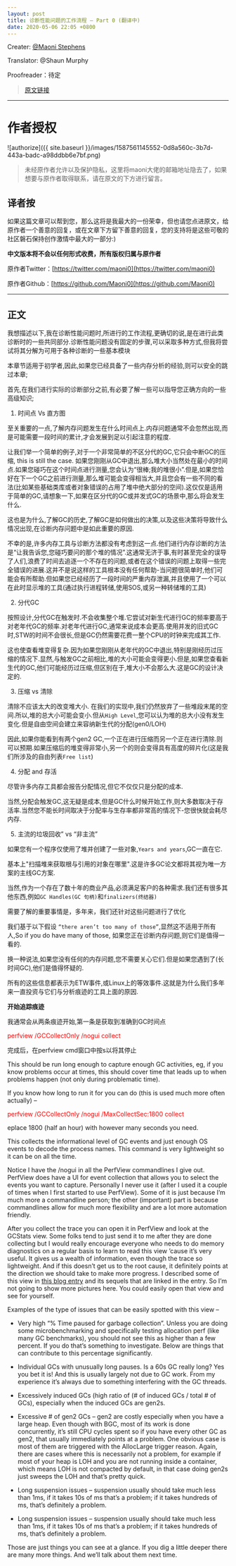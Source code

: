 ```yaml
---
layout: post
title: 诊断性能问题的工作流程 – Part 0 (翻译中)
date: 2020-05-06 22:05 +0800
---
```


Creater:        [@Maoni Stephens](https://twitter.com/maoni0)

Translator:     @Shaun Murphy

Proofreader：待定

> [原文链接](https://devblogs.microsoft.com/dotnet/work-flow-of-diagnosing-memory-performance-issues-part-0)

---
# 作者授权

![authorize]({{ site.baseurl }}/images/1587561145552-0d8a560c-3b7d-443a-badc-a98ddbb6e7bf.png)

> 未经原作者允许以及保护隐私，这里将maoni大佬的邮箱地址隐去了，如果想要与原作者取得联系，请在原文的下方进行留言。

## 译者按

如果这篇文章可以帮到您，那么这将是我最大的一份荣幸，但也请您点进原文，给原作者一个善意的回复，或在文章下方留下善意的回复，您的支持将是这些可敬的社区磐石保持创作激情中最大的一部分:)

<b>中文版本将不会以任何形式收费，所有版权归属与原作者</b>

原作者Twitter：[https://twitter.com/maoni0](https://twitter.com/maoni0)

原作者Github：[https://github.com/Maoni0](https://github.com/Maoni0)

---
## 正文

我想描述以下,我在诊断性能问题时,所进行的工作流程,更确切的说,是在进行此类诊断时的一些共同部分.诊断性能问题没有固定的步骤,可以采取多种方式,但我将尝试将其分解为可用于各种诊断的一些基本模块

本章节适用于初学者,因此,如果您已经具备了一些内存分析的经验,则可以安全的跳过本章;

首先,在我们进行实际的诊断部分之前,有必要了解一些可以指导您正确方向的一些高级知识;

1) 时间点 Vs 直方图

至关重要的一点,了解内存问题发生在什么时间点上.内存问题通常不会忽然出现,而是可能需要一段时间的累计,才会发展到足以引起注意的程度.

让我们举一个简单的例子,对于一个非常简单的不区分代的GC,它只会中断GC的压缩, this is still the case. 如果您刚刚从GC中退出,那么堆大小当然处在最小的时间点.如果您碰巧在这个时间点进行测量,您会认为“很棒;我的堆很小”.但是,如果您恰好在下一个GC之前进行测量,那么堆可能会变得相当大,并且您会有一些不同的看法(比如某些基础类库或者对象错误的占用了堆中绝大部分的空间).这仅仅是适用于简单的GC,请想象一下,如果在区分代的GC或并发式GC的场景中,那么将会发生什么.

这也是为什么,了解GC的历史,了解GC是如何做出的决策,以及这些决策将导致什么情况出现,在诊断内存问题中是如此重要的原因.

不幸的是,许多内存工具与诊断方法都没有考虑到这一点.他们进行内存诊断的方法是“让我告诉您,您碰巧要问的那个堆的情况”.这通常无济于事,有时甚至完全的误导了人们,浪费了时间去追逐一个不存在的问题,或者在这个错误的问题上取得一些完全错误的进展.这并不是说这样的工具根本没有任何帮助-当问题很简单时,他们可能会有所帮助.但如果您已经经历了一段时间的严重内存泄漏,并且使用了一个可以在此时显示堆的工具(通过执行进程转储,使用SOS,或另一种转储堆的工具)

2) 分代GC

按照设计,分代GC在触发时.不会收集整个堆.它尝试对新生代进行GC的频率要高于对老年代GC的频率.对老年代进行GC,通常来说成本会更高.使用并发的旧式GC时,STW的时间不会很长,但是GC仍然需要花费一整个CPU的时钟来完成其工作.

<!-- `todo` 这段翻译的并不好,考虑一下重构.感觉作者想表达的应该是,对老年代与新生代GC的差别

This also makes looking at the heap much more complicated because if you are fresh out of an old gen GC, especially a compacting one, you obviously have a potentially way smaller heap size than if you were right before that GC is triggered; but if you look at young gen GCs, they could be compacting but the difference is heap size isn’t as much and that’s by design. -->

这也使查看堆变得复杂.因为如果您刚刚从老年代的GC中退出,特别是刚经历过压缩的情况下.显然,与触发GC之前相比,堆的大小可能会变得更小.但是,如果您查看新生代的GC,他们可能经历过压缩,但区别在于,堆大小不会那么大.这是GC的设计决定的.


3) 压缩 vs 清除

清除不应该太大的改变堆大小. 在我们的实现中,我们仍然放弃了一些堆段末尾的空间.所以,堆的总大小可能会变小.但从`High Level`,您可以认为堆的总大小没有发生变化.但是自由空间会建立来容纳新生代的分配(gen0/LOH)

<!-- So if you see 2 gen2 GCs, one is compacting and the other is sweeping, it’s expected if the compacting one comes out with a much smaller heap size and the other one with high fragmentation (by design as that’s the free list we built up). -->

因此,如果你能看到有两个gen2 GC,一个正在进行压缩而另一个正在进行清除.则可以预期.如果压缩后的堆变得非常小,另一个的则会变得具有高度的碎片化(这是我们所涉及的自由列表`Free list`)

4) 分配 and 存活

尽管许多内存工具都会报告分配情况,但它不仅仅只是分配的成本.

当然,分配会触发GC,这无疑是成本,但是GC什么时候开始工作,则大多数取决于存活率.当然您不能长时间取决于分配率与生存率都非常高的情况下-您很快就会耗尽内存.

5) 主流的垃圾回收” vs “非主流”

如果您有一个程序仅使用了堆并创建了一些对象,`Years and years`,GC一直在它.

基本上"扫描堆来获取根与引用的对象在哪里".这是许多GC论文都将其视为唯一方案的主线GC方案.

当然,作为一个存在了数十年的商业产品,必须满足客户的各种需求.我们还有很多其他东西,例如`GC Handles(GC 句柄)`和`finalizers(终结器)`

需要了解的重要事情是，多年来，我们还针对这些问题进行了优化

我们基于以下假设 `“there aren’t too many of those”`,显然这不适用于所有人,So if you do have many of those, 如果您正在诊断内存问题,则它们是值得一看的.

换一种说法,如果您没有任何的内存问题,您不需要关心它们.但是如果您遇到了(长时间GC),他们是值得怀疑的.

所有的这些信息都表示为ETW事件,或Linux上的等效事件.这就是为什么我们多年来一直投资与它们与分析痕迹的工具上面的原因.

<b>开始追踪痕迹</b>

我通常会从两条痕迹开始,第一条是获取到准确到GC时间点

<span style="color:red">perfview /GCCollectOnly /nogui collect</span>

完成后，在perfview cmd窗口中按s以将其停止

This should be run long enough to capture enough GC activities, eg, if you know problems occur at times, this should cover time that leads up to when problems happen (not only during problematic time).

If you know how long to run it for you can do (this is used much more often actually) –

<span style="color:red">perfview /GCCollectOnly /nogui /MaxCollectSec:1800 collect</span>

eplace 1800 (half an hour) with however many seconds you need.

This collects the informational level of GC events and just enough OS events to decode the process names. This command is very lightweight so it can be on all the time.

Notice I have the /nogui in all the PerfView commandlines I give out. PerfView does have a UI for event collection that allows you to select the events you want to capture. Personally I never use it (after I used it a couple of times when I first started to use PerfView). Some of it is just because I’m much more a commandline person; the other (important) part is because commandlines allow for much more flexibility and are a lot more automation friendly.

After you collect the trace you can open it in PerfView and look at the GCStats view. Some folks tend to just send it to me after they are done collecting but I would really encourage everyone who needs to do memory diagnostics on a regular basis to learn to read this view ’cause it’s very useful. It gives us a wealth of information, even though the trace so lightweight. And if this doesn’t get us to the root cause, it definitely points at the direction we should take to make more progress. I described some of this view in [this blog entry](https://devblogs.microsoft.com/dotnet/gc-etw-events-1/) and its sequels that are linked in the entry. So I’m not going to show more pictures here. You could easily open that view and see for yourself.

Examples of the type of issues that can be easily spotted with this view –

* Very high “% Time paused for garbage collection”. Unless you are doing some microbenchmarking and specifically testing allocation perf (like many GC benchmarks), you should not see this as higher than a few percent. If you do that’s something to investigate. Below are things that can contribute to this percentage significantly.

* Individual GCs with unusually long pauses. Is a 60s GC really long? Yes you bet it is! And this is usually largely not due to GC work. From my experience it’s always due to something interfering with the GC threads.

* Excessively induced GCs (high ratio of (# of induced GCs / total # of GCs), especially when the induced GCs are gen2s.

* Excessive # of gen2 GCs – gen2 are costly especially when you have a large heap. Even though with BGC, most of its work is done concurrently, it’s still CPU cycles spent so if you have every other GC as gen2, that usually immediately points at a problem. One obvious case is most of them are triggered with the AllocLarge trigger reason. Again, there are cases where this is necessarily not a problem, for example if most of your heap is LOH and you are not running inside a container, which means LOH is not compacted by default, in that case doing gen2s just sweeps the LOH and that’s pretty quick.

* Long suspension issues – suspension usually should take much less than 1ms, if it takes 10s of ms that’s a problem; if it takes hundreds of ms, that’s definitely a problem.

* Long suspension issues – suspension usually should take much less than 1ms, if it takes 10s of ms that’s a problem; if it takes hundreds of ms, that’s definitely a problem.

Those are just things you can see at a glance. If you dig a little deeper there are many more things. And we’ll talk about them next time.







